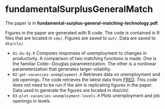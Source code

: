 # fundamentalSurplusGeneralMatch

The paper is in **fundamental-surplus-general-matching-technology.pdf**.

Figures in the paper are generated with R code.
The code is contained in R files that are located in `cde/`.
Figures are saved to `out/`.
Data are saved to `dta/cln/`.

  * `01-du-dy.R`
  Computes responses of unemployment to changes in productivity.
  A comparison of two matching functions is made.
  One is the familiar Cobb--Douglas parameterization.
  The other is a nonlinear parameterization that generates larger volatility.
  * `02-get-vacancies-unemployment.R`
  Retrieves data on unemployment and job openings.
  The code retrieves the latest data from [FRED](https://fred.stlouisfed.org/).
  This code does not need to be run if the aim is replicating figures in the paper.
  Data used to generate the figures are located in dta/cln/.
  * `03-plot-vacancies-unemployment-levels.R`
  Plots unemployment and job openings in levels.
